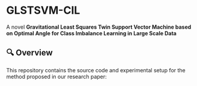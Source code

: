 
# GLSTSVM-CIL

A novel **Gravitational Least Squares Twin Support Vector Machine based on Optimal Angle for Class Imbalance Learning in Large Scale Data**

## 🔍 Overview

This repository contains the source code and experimental setup for the method proposed in our research paper:
<!--
> **"An Angle-based Least Squares Generalized Weighted LSTSVM for Class Imbalance Learning"**  
> Submitted to *Journal of Applied Mathematics and Computation*, 2025.

Our proposed method is designed for binary classification tasks with high class imbalance and Gaussian noise. It integrates fuzzy membership weighting and angle-based optimization, outperforming other LS-SVM variants such as LS-ATWSVM and LSFLSTSVM-CIL.

## 🧪 Highlights

- Effective under varying class imbalance ratios (1:1 to 1:20)
- Robust to additive Gaussian noise (mean = 0, variance = 1)
- Combines the strengths of both fuzzy weighting and angle-based boundary design
- Evaluated with four performance metrics: **Accuracy**, **F1-Score**, **G-Mean**, and their **average**

## 📁 Project Structure

```
.
├── datasets/
│   └── synthetic/
├── results/
│   └── figures/
│       └── Figure_1.png
├── src/
│   ├── alsgw_lstsqvm.py
│   └── utils.py
├── notebooks/
│   └── experiments.ipynb
├── requirements.txt
└── README.md
```

## ⚙️ Installation

Make sure you have Python 3.9 or later installed. Then, install the required packages:

```bash
pip install -r requirements.txt
```

## 🚀 Running the Code

To reproduce the main experiments on synthetic datasets with Gaussian noise and varying imbalance ratios:

```bash
python src/alsgw_lstsqvm.py
```

You can also explore the Jupyter notebook:

```bash
jupyter notebook notebooks/experiments.ipynb
```

## 📊 Sample Result

The figure below demonstrates model performance across varying class imbalance ratios:

![Imbalance Rate Chart](results/figures/Figure_1.png)

- **Top-left**: Accuracy  
- **Top-right**: F1-score  
- **Bottom-left**: G-Mean  
- **Bottom-right**: Average of all three metrics  

The proposed method shows superior or equal performance in most scenarios, particularly due to its integrated dual-weight optimization structure.

## 📎 Citation

If you use this code in your research, please cite our work:

```bibtex
@article{YourLastName2025ALSGW,
  title={An Angle-based Least Squares Generalized Weighted LSTSVM for Class Imbalance Learning},
  author={Your Name and Co-authors},
  journal={Journal of Applied Mathematics and Computation},
  year={2025}
}
```

## 📜 License

This project is open-source and available under the MIT License.


## 👤 Author

**[Your Full Name]**  
Department of Mathematics, [Your University]  
GitHub: [@yourusername](https://github.com/yourusername)  
Website: [yourwebsite.com](https://yourwebsite.com)
-->

